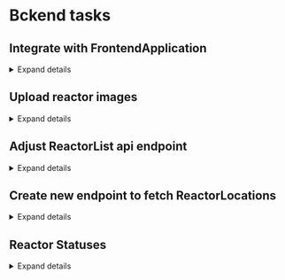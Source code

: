 # Bckend tasks


## Integrate with FrontendApplication <span id="json-content-BE-1"></span>

<details>
<summary>Expand details</summary>

### Description
The goal of this task is to connect FE angular app to our API Service.
### Expected outcome
We should be able to fetch data from my local env backend.

### Technical Details

* SetUp application to see swagger UI
* Adjust fronted to integrate with you backend app running locally

<details>
    <summary>Proposed problem solving process </summary>
    <p class="hint">
* analyze code on How DataTransferObjects are mapped to the ApplicationLayer of the system. Inside ReactorMapper class
</p>
</details>
</details>

## Upload reactor images <span id="json-content-BE-2"></span>

<details>
<summary>Expand details</summary>

### Description
The goal of this task is to prepare your local server and feed it with data.
### Expected outcome
We should be able to get base64 strings from and API endpoint. 

### Technical Details

* Use ImageController with swagger API UI /api/Image/upload-reactor/{id}
* Analyze if {id} parameter is required
* Use seeded ReactorEntity Ids from your local database (  try SQLManagementStudio :)   )

</details>



## Adjust ReactorList api endpoint <span id="json-content-BE-3"></span>

<details>
<summary>Expand details</summary>

### Description
The goal of this task is to return whole set of data from GET api endpoint.
### Expected outcome
GET Endpoint in our swagger UI should return full set of data.

### Technical Details

* Extend `ReactorMapper` class
* this class is responsible for mapping objects between Entity and DTO ( Data Transfer Object )

<details>
    <summary>Proposed problem solving process </summary>
    <p class="hint">
* analyze code on How DataTransferObjects are mapped to the ApplicationLayer of the system. Inside `ReactorMapper` class
</p>
</details>
</details>



## Create new endpoint to fetch ReactorLocations <span id="json-content-BE-4"></span>

<details>
<summary>Expand details</summary>

### Description
The goal of this task is to create new endpoint in ReactorController.
### Expected outcome
GET Endpoint in our swagger UI should return specific set of ReactorLocations.
This is needed to adjust ReactorLocations on google map

### Technical Details

* Extend `ReactorController` class
* Create `ReactorLocationEntity` with FK for ReactorEntity
* Extend `ReactorMapper` class

<details>
    <summary>Feature creation proposed: </summary>
    <p class="hint">

* Create `ReactorLocationEntity` in application `DbContext`

* Create `ReactorLocationDTO` in `PowerPuffBE.Model`

* Create `ReactorLocationRepository` in `DataLayer`

* Create `ReactorLocationService`

* Add endpoint to `ReactorController`

</p>
</details>
</details>


## Reactor Statuses <span id="json-content-BE-5"></span>

<details>
<summary>Expand details</summary>

### Description
The goal of this task is to assign reactor status based on seeded data.

### Expected outcome
GET Endpoint in our swagger UI should return specific set of ReactorLocations.
This is needed to adjust ReactorLocations on google map

### Technical Details

* Extend `ReactorMapper` class
* Create `ReactorStatusProvider` with proper status indication


</details>
